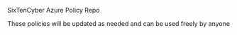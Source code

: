 SixTenCyber Azure Policy Repo

These policies will be updated as needed and can be used freely by anyone
